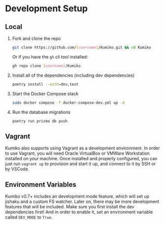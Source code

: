 # Development Setup

## Local

1. Fork and clone the repo

    ```sh
    git clone https://github.com/[username]/Kumiko.git && cd Kumiko
    ```

    Or if you have the `gh` cli tool installed:

    ```sh
    gh repo clone [username]/Kumiko
    ```

2. Install all of the dependencies (including dev dependencies)

    ```sh
    poetry install --with=dev,test
    ```

3. Start the Docker Compose stack

    ```sh
    sudo docker compose -f docker-compose-dev.yml up -d
    ```

4. Run the database migrations

    ```sh
    poetry run prisma db push
    ```

## Vagrant

Kumiko also supports using Vagrant as a development environment. In order to use Vagrant, you will need Oracle VirtualBox or VMWare Workstation installed on your machine. Once installed and properly configured, you can just run `vagrant up` to provision and start it up, and connect to it by SSH or by VSCode. 

## Environment Variables
Kumiko v0.7+ includes an development mode feature, which will set up jishaku and a custom FS watcher. Later on, there may be more development features that will be included. Make sure you first install the dev dependencies first! And in order to enable it, set an environment variable called `DEV_MODE` to `True`.